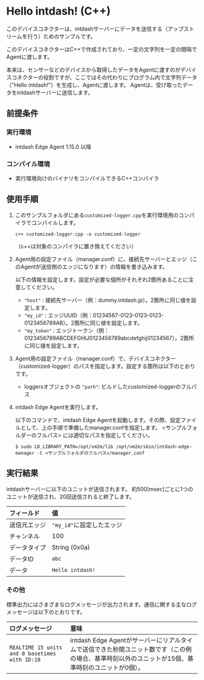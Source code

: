 Hello intdash! (C++)
====================

このデバイスコネクターは、intdashサーバーにデータを送信する（アップストリームを行う）ためのサンプルです。

このデバイスコネクターはC++で作成されており、一定の文字列を一定の間隔でAgentに渡します。

本来は、センサーなどのデバイスから取得したデータをAgentに渡すのがデバイスコネクターの役割ですが、ここではその代わりにプログラム内で文字列データ（"Hello intdash!"）を生成し、Agentに渡します。
Agentは、受け取ったデータをintdashサーバーに送信します。

## 前提条件

### 実行環境
- intdash Edge Agent 1.15.0 以降

### コンパイル環境
- 実行環境向けのバイナリをコンパイルできるC++コンパイラ

## 使用手順

1. このサンプルフォルダにある`customized-logger.cpp`を実行環境用のコンパイラでコンパイルします。
    ```
    c++ customized-logger.cpp -o customized-logger
    ``` 
    （c++は対象のコンパイラに置き換えてください）

1. Agent用の設定ファイル（manager.conf）に、接続先サーバーとエッジ（このAgentが送信側のエッジになります）の情報を書き込みます。

    以下の情報を設定します。設定が必要な個所がそれぞれ2箇所あることに注意してください。
    
    - `"host"` : 接続先サーバー（例：dummy.intdash.jp）。2箇所に同じ値を設定します。
    - `"my_id"` : エッジUUID（例：01234567-0123-0123-0123-0123456789AB）。2箇所に同じ値を設定します。
    - `"my_token"` : エッジトークン（例：0123456789ABCDEFGHIJ0123456789abcdefghij01234567）。2箇所に同じ値を設定します。

3. Agent用の設定ファイル（manager.conf）で、デバイスコネクター（customized-logger）のパスを指定します。設定する箇所は以下のとおりです。

    - loggersオブジェクトの `"path"`: ビルドしたcustomized-loggerのフルパス

4. intdash Edge Agentを実行します。

    以下のコマンドで、intdash Edge Agentを起動します。その際、設定ファイルとして、上の手順で準備したmanager.confを指定します。
    <サンプルフォルダーのフルパス> には適切なパスを指定してください。

    ```
    $ sudo LD_LIBRARY_PATH=/opt/vm2m/lib /opt/vm2m/sbin/intdash-edge-manager -C <サンプルフォルダのフルパス>/manager.conf
    ```

## 実行結果

intdashサーバーに以下のユニットが送信されます。
約500[msec]ごとに1つのユニットが送信され、20回送信されると終了します。

| フィールド            | 値                   |
|:-------------------|:-----------------------|
| 送信元エッジ         | `"my_id"`に設定したエッジ |
| チャンネル           | 100                    |
| データタイプ         | String (0x0a)          |
| データID            | `abc`                  |
| データ              | `Hello intdash!`       |


### その他

標準出力にはさまざまなログメッセージが出力されます。通信に関する主なログメッセージは以下のとおりです。

| ログメッセージ                                          | 意味                                                                              |
|:----------------------------------------------------|:----------------------------------------------------------------------------------|
| `REALTIME 15 units and 0 basetimes with ID:10`      | intdash Edge Agentがサーバーにリアルタイムで送信できた秒間ユニット数です（この例の場合、基準時刻以外のユニットが15個、基準時刻のユニットが0個）。|
